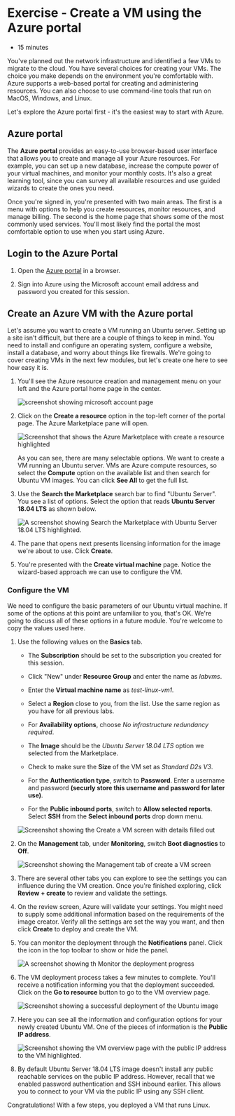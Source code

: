 # Exercise - Create a VM using the Azure portal

* 15 minutes

You've planned out the network infrastructure and identified a few VMs to migrate to the cloud. You have several choices for creating your VMs. The choice you make depends on the environment you're comfortable with. Azure supports a web-based portal for creating and administering resources. You can also choose to use command-line tools that run on MacOS, Windows, and Linux.

Let's explore the Azure portal first - it's the easiest way to start with Azure.

## Azure portal

The **Azure portal** provides an easy-to-use browser-based user interface that allows you to create and manage all your Azure resources. For example, you can set up a new database, increase the compute power of your virtual machines, and monitor your monthly costs. It's also a great learning tool, since you can survey all available resources and use guided wizards to create the ones you need.

Once you're signed in, you're presented with two main areas. The first is a menu with options to help you create resources, monitor resources, and manage billing. The second is the home page that shows some of the most commonly used services. You'll most likely find the portal the most comfortable option to use when you start using Azure.

## Login to the Azure Portal

1. Open the [Azure portal](https://portal.azure.com) in a browser.

2. Sign into Azure using the Microsoft account email address and password you created for this session.

## Create an Azure VM with the Azure portal

Let's assume you want to create a VM running an Ubuntu server. Setting up a site isn't difficult, but there are a couple of things to keep in mind. You need to install and configure an operating system, configure a website, install a database, and worry about things like firewalls. We're going to cover creating VMs in the next few modules, but let's create one here to see how easy it is.

1. You'll see the Azure resource creation and management menu on your left and the Azure portal home page in the center.

    ![screenshot showing microsoft account page](images/vmazureportal1.png)

2. Click on the **Create a resource** option in the top-left corner of the portal page. The Azure Marketplace pane will open.

    ![Screenshot that shows the Azure Marketplace with create a resource highlighted](images/vmazureportal2.png)

    As you can see, there are many selectable options. We want to create a VM running an Ubuntu server. VMs are Azure compute resources, so select the **Compute** option on the available list and then search for Ubuntu VM images. You can click **See All** to get the full list.

3. Use the **Search the Marketplace** search bar to find "Ubuntu Server". You see a list of options. Select the option that reads **Ubuntu Server 18.04 LTS** as shown below.

    ![A screenshot showing Search the Marketplace with Ubuntu Server 18.04 LTS highlighted.](images/vmazureportal3.png)

4. The pane that opens next presents licensing information for the image we're about to use. Click **Create**.

5. You're presented with the **Create virtual machine** page. Notice the wizard-based approach we can use to configure the VM.

### Configure the VM

We need to configure the basic parameters of our Ubuntu virtual machine. If some of the options at this point are unfamiliar to you, that's OK. We're going to discuss all of these options in a future module. You're welcome to copy the values used here.

1. Use the following values on the **Basics** tab.

    * The **Subscription** should be set to the subscription you created for this session.

    * Click "New" under **Resource Group** and enter the name as _labvms_.

    * Enter the **Virtual machine name** as _test-linux-vm1_.

    * Select a **Region** close to you, from the list. Use the same region as you have for all previous labs.

    * For **Availability options**, choose _No infrastructure redundancy required_.

    * The **Image** should be the _Ubuntu Server 18.04 LTS_ option we selected from the Marketplace.

    * Check to make sure the **Size** of the VM set as _Standard D2s V3_.

    * For the **Authentication type**, switch to **Password**. Enter a username and password **(securly store this username and password for later use)**.

    * For the **Public inbound ports**, switch to **Allow selected reports**. Select **SSH** from the **Select inbound ports** drop down menu.

    ![Screenshot showing the Create a VM screen with details filled out](images/vmazureportal4.png)

2. On the **Management** tab, under **Monitoring**, switch **Boot diagnostics** to **Off**.

    ![Screenshot showing the Management tab of create a VM screen](images/vmazureportal5.png)

3. There are several other tabs you can explore to see the settings you can influence during the VM creation. Once you're finished exploring, click **Review + create** to review and validate the settings.

4. On the review screen, Azure will validate your settings. You might need to supply some additional information based on the requirements of the image creator. Verify all the settings are set the way you want, and then click **Create** to deploy and create the VM.

5. You can monitor the deployment through the **Notifications** panel. Click the icon in the top toolbar to show or hide the panel.

    ![A screenshot showing th Monitor the deployment progress](images/vmazureportal6.png)

6. The VM deployment process takes a few minutes to complete. You'll receive a notification informing you that the deployment succeeded. Click on the **Go to resource** button to go to the VM overview page.

    ![Screenshot showing a successful deployment of the Ubuntu image](images/vmazureportal7.png)

7. Here you can see all the information and configuration options for your newly created Ubuntu VM. One of the pieces of information is the **Public IP address**.

    ![Screenshot showing the VM overview page with the public IP address to the VM highlighted.](images/vmazureportal8.png)

8. By default Ubuntu Server 18.04 LTS image doesn't install any public reachable services on the public IP address. However, recall that we enabled password authentication and SSH inbound earlier. This allows you to connect to your VM via the public IP using any SSH client.

Congratulations! With a few steps, you deployed a VM that runs Linux.
